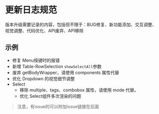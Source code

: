 # 更新日志规范

版本升级需要记录的内容，包括但不限于：BUG修复、新功能添加、交互调整、视觉调整、代码优化、API废弃、API移除

## 示例

- 修复 Menu按键时的报错
- 新增 Table-RowSelection `showSelectAll`参数
- 废弃 getBodyWrapper，请使用 components 属性代替
- 优化 Dropdown 的视觉细节调整
- Select
  - 移除 multiple、tags、combobox 属性，请使用 mode 代替。
  - 优化 Select组件多次渲染的问题

> 注意，有issue的可以附加issue链接在后面
